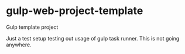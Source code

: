 # gulp-web-project-template
Gulp template project

Just a test setup testing out usage of gulp task runner.
This is not going anywhere.